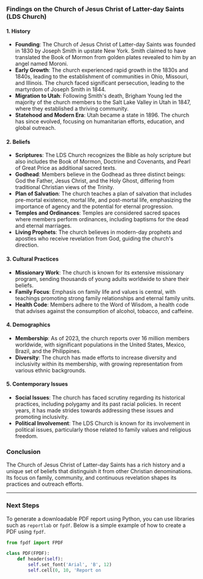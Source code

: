 ### Findings on the Church of Jesus Christ of Latter-day Saints (LDS Church)

#### 1. **History**
   - **Founding**: The Church of Jesus Christ of Latter-day Saints was founded in 1830 by Joseph Smith in upstate New York. Smith claimed to have translated the Book of Mormon from golden plates revealed to him by an angel named Moroni.
   - **Early Growth**: The church experienced rapid growth in the 1830s and 1840s, leading to the establishment of communities in Ohio, Missouri, and Illinois. The church faced significant persecution, leading to the martyrdom of Joseph Smith in 1844.
   - **Migration to Utah**: Following Smith's death, Brigham Young led the majority of the church members to the Salt Lake Valley in Utah in 1847, where they established a thriving community.
   - **Statehood and Modern Era**: Utah became a state in 1896. The church has since evolved, focusing on humanitarian efforts, education, and global outreach.

#### 2. **Beliefs**
   - **Scriptures**: The LDS Church recognizes the Bible as holy scripture but also includes the Book of Mormon, Doctrine and Covenants, and Pearl of Great Price as additional sacred texts.
   - **Godhead**: Members believe in the Godhead as three distinct beings: God the Father, Jesus Christ, and the Holy Ghost, differing from traditional Christian views of the Trinity.
   - **Plan of Salvation**: The church teaches a plan of salvation that includes pre-mortal existence, mortal life, and post-mortal life, emphasizing the importance of agency and the potential for eternal progression.
   - **Temples and Ordinances**: Temples are considered sacred spaces where members perform ordinances, including baptisms for the dead and eternal marriages.
   - **Living Prophets**: The church believes in modern-day prophets and apostles who receive revelation from God, guiding the church's direction.

#### 3. **Cultural Practices**
   - **Missionary Work**: The church is known for its extensive missionary program, sending thousands of young adults worldwide to share their beliefs.
   - **Family Focus**: Emphasis on family life and values is central, with teachings promoting strong family relationships and eternal family units.
   - **Health Code**: Members adhere to the Word of Wisdom, a health code that advises against the consumption of alcohol, tobacco, and caffeine.

#### 4. **Demographics**
   - **Membership**: As of 2023, the church reports over 16 million members worldwide, with significant populations in the United States, Mexico, Brazil, and the Philippines.
   - **Diversity**: The church has made efforts to increase diversity and inclusivity within its membership, with growing representation from various ethnic backgrounds.

#### 5. **Contemporary Issues**
   - **Social Issues**: The church has faced scrutiny regarding its historical practices, including polygamy and its past racial policies. In recent years, it has made strides towards addressing these issues and promoting inclusivity.
   - **Political Involvement**: The LDS Church is known for its involvement in political issues, particularly those related to family values and religious freedom.

### Conclusion
The Church of Jesus Christ of Latter-day Saints has a rich history and a unique set of beliefs that distinguish it from other Christian denominations. Its focus on family, community, and continuous revelation shapes its practices and outreach efforts.

---

### Next Steps
To generate a downloadable PDF report using Python, you can use libraries such as `reportlab` or `fpdf`. Below is a simple example of how to create a PDF using `fpdf`.

```python
from fpdf import FPDF

class PDF(FPDF):
    def header(self):
        self.set_font('Arial', 'B', 12)
        self.cell(0, 10, 'Report on

